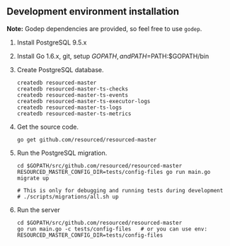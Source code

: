 ## Development environment installation

**Note:** Godep dependencies are provided, so feel free to use `godep`.

1. Install PostgreSQL 9.5.x

2. Install Go 1.6.x, git, setup $GOPATH, and PATH=$PATH:$GOPATH/bin

3. Create PostgreSQL database.
    ```
    createdb resourced-master
    createdb resourced-master-ts-checks
    createdb resourced-master-ts-events
    createdb resourced-master-ts-executor-logs
    createdb resourced-master-ts-logs
    createdb resourced-master-ts-metrics
    ```

4. Get the source code.
    ```
    go get github.com/resourced/resourced-master
    ```

5. Run the PostgreSQL migration.
    ```
    cd $GOPATH/src/github.com/resourced/resourced-master
    RESOURCED_MASTER_CONFIG_DIR=tests/config-files go run main.go migrate up

    # This is only for debugging and running tests during development
    # ./scripts/migrations/all.sh up
    ```

6. Run the server
    ```
    cd $GOPATH/src/github.com/resourced/resourced-master
    go run main.go -c tests/config-files   # or you can use env: RESOURCED_MASTER_CONFIG_DIR=tests/config-files
    ```
